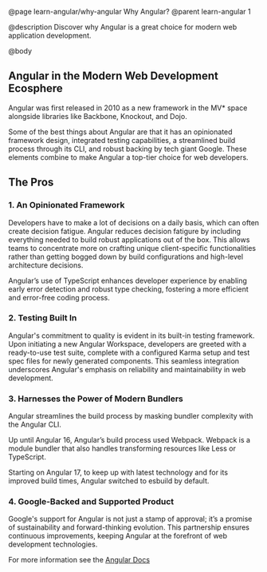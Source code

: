 @page learn-angular/why-angular Why Angular?
@parent learn-angular 1

@description Discover why Angular is a great choice for modern web application development.

@body

## Angular in the Modern Web Development Ecosphere

Angular was first released in 2010 as a new framework in the MV\* space alongside libraries like Backbone, Knockout, and Dojo.

Some of the best things about Angular are that it has an opinionated framework design, integrated testing capabilities, a streamlined build process through its CLI, and robust backing by tech giant Google. These elements combine to make Angular a top-tier choice for web developers.

## The Pros

### 1. An Opinionated Framework

Developers have to make a lot of decisions on a daily basis, which can often create decision fatigue. Angular reduces decision fatigure by including everything needed to build robust applications out of the box. This allows teams to concentrate more on crafting unique client-specific functionalities rather than getting bogged down by build configurations and high-level architecture decisions.

Angular’s use of TypeScript enhances developer experience by enabling early error detection and robust type checking, fostering a more efficient and error-free coding process.

### 2. Testing Built In

Angular's commitment to quality is evident in its built-in testing framework. Upon initiating a new Angular Workspace, developers are greeted with a ready-to-use test suite, complete with a configured Karma setup and test spec files for newly generated components. This seamless integration underscores Angular's emphasis on reliability and maintainability in web development.

### 3. Harnesses the Power of Modern Bundlers

Angular streamlines the build process by masking bundler complexity with the Angular CLI.

Up until Angular 16, Angular’s build process used Webpack. Webpack is a module bundler that also handles transforming resources like Less or TypeScript.

Starting on Angular 17, to keep up with latest technology and for its improved build times, Angular switched to esbuild by default.

### 4. Google-Backed and Supported Product

Google's support for Angular is not just a stamp of approval; it’s a promise of sustainability and forward-thinking evolution. This partnership ensures continuous improvements, keeping Angular at the forefront of web development technologies.

For more information see the <a href="https://angular.io" >Angular Docs</a>
